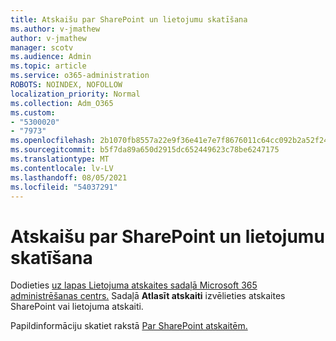 ```yaml
---
title: Atskaišu par SharePoint un lietojumu skatīšana
ms.author: v-jmathew
author: v-jmathew
manager: scotv
ms.audience: Admin
ms.topic: article
ms.service: o365-administration
ROBOTS: NOINDEX, NOFOLLOW
localization_priority: Normal
ms.collection: Adm_O365
ms.custom:
- "5300020"
- "7973"
ms.openlocfilehash: 2b1070fb8557a22e9f36e41e7e7f8676011c64cc092b2a52f24339b49df41453
ms.sourcegitcommit: b5f7da89a650d2915dc652449623c78be6247175
ms.translationtype: MT
ms.contentlocale: lv-LV
ms.lasthandoff: 08/05/2021
ms.locfileid: "54037291"
---
```

# <a name="view-reports-on-sharepoint-activity-and-usage"></a>Atskaišu par SharePoint un lietojumu skatīšana

Dodieties [uz lapas Lietojuma atskaites sadaļā Microsoft 365 administrēšanas centrs.](https://admin.microsoft.com/AdminPortal/Home) Sadaļā **Atlasīt atskaiti** izvēlieties atskaites SharePoint vai lietojuma atskaiti.

Papildinformāciju skatiet rakstā [Par SharePoint atskaitēm.](https://go.microsoft.com/fwlink/?linkid=875240)
